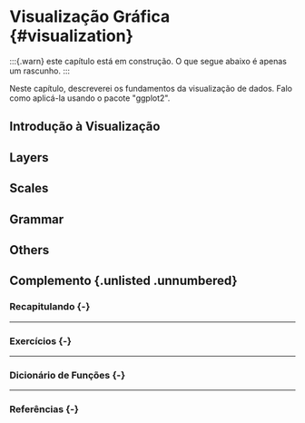 # Visualização Gráfica {#visualization}

:::{.warn}
este capítulo está em construção. O que segue abaixo é apenas um rascunho.
:::

Neste capítulo, descreverei os fundamentos da visualização de dados. Falo como aplicá-la usando o pacote "ggplot2".


## Introdução à Visualização



## Layers



## Scales



## Grammar



## Others



<div class="double-hrule"></div>

## Complemento {.unlisted .unnumbered}

### Recapitulando {-}


---

### Exercícios {-}


---

### Dicionário de Funções {-}


---

### Referências {-}

